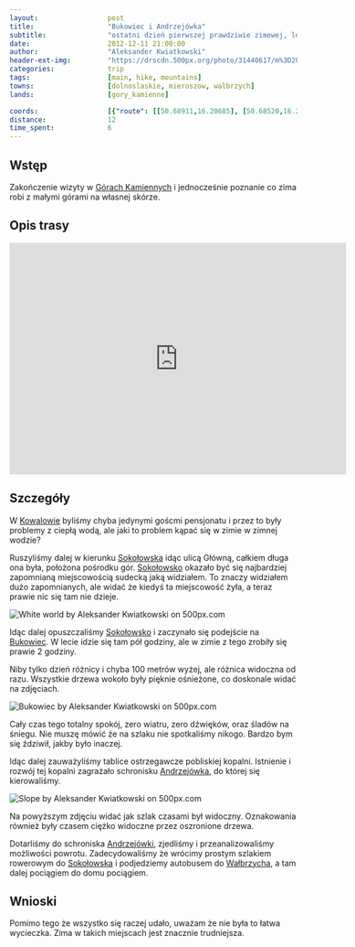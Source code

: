 ```yaml
---
layout:                 post
title:                  "Bukowiec i Andrzejówka"
subtitle:               "ostatni dzień pierwszej prawdziwie zimowej, lecz krótkiej wycieczki"
date:                   2012-12-11 21:00:00
author:                 "Aleksander Kwiatkowski"
header-ext-img:         "https://drscdn.500px.org/photo/31440617/m%3D2048/02d36f9c27f804af2a1872ea6c17ae1e"
categories:             trip
tags:                   [main, hike, mountains]
towns:                  [dolnoslaskie, mieroszow, walbrzych]
lands:                  [gory_kamienne]

coords:                 [{"route": [[50.68911,16.20685], [50.68520,16.23346], [50.68696,16.23981], [50.69577,16.25208], [50.69430,16.26178], [50.68685,16.26689], [50.68487,16.27818], [50.68702,16.23981]], "type": "hike"}]
distance:               12
time_spent:             6
---
```


[wiki-kamienne]:        https://pl.wikipedia.org/wiki/G%C3%B3ry_Kamienne
[wiki-kowalowa]:        https://pl.wikipedia.org/wiki/Kowalowa_(wojew%C3%B3dztwo_dolno%C5%9Bl%C4%85skie)
[wiki-sokolowsko]:      https://pl.wikipedia.org/wiki/Soko%C5%82owsko
[wiki-bukowiec]:        https://pl.wikipedia.org/wiki/Bukowiec_(G%C3%B3ry_Suche)
[wiki-andrzejowka]:     https://pl.wikipedia.org/wiki/Schronisko_PTTK_%E2%80%9EAndrzej%C3%B3wka%E2%80%9D
[wiki-walbrzych]:       https://pl.wikipedia.org/wiki/Wa%C5%82brzych


Wstęp
-----

Zakończenie wizyty w [Górach Kamiennych][wiki-kamienne] i jednocześnie poznanie co
zima robi z małymi górami na własnej skórze.

Opis trasy
----------

<iframe height='405' width='590' frameborder='0' allowtransparency='true' scrolling='no' src='https://www.strava.com/activities/333301390/embed/c04e7b1d0a865739b1e97c86169729c5d1b98bda'></iframe>

Szczegóły
---------

W [Kowalowie][wiki-kowalowa] byliśmy chyba jedynymi goścmi pensjonatu i przez to były problemy z ciepłą wodą,
ale jaki to problem kąpać się w zimie w zimnej wodzie?

Ruszyliśmy dalej w kierunku [Sokołowska][wiki-sokolowsko] idąc ulicą Główną, całkiem długa ona była, położona pośrodku
gór. [Sokołowsko][wiki-sokolowsko] okazało być się najbardziej zapomnianą miejscowością sudecką jaką widziałem.
To znaczy widziałem dużo zapomnianych, ale widać że kiedyś ta miejscowość żyła, a teraz prawie nic się tam nie dzieje.


<div class='pixels-photo'>
  <p>
    <img src='https://drscdn.500px.org/photo/31441227/m%3D900/7748b335ab91f27ab00e482b1f278808' alt='White world by Aleksander Kwiatkowski on 500px.com'>
  </p>
  <a href='https://500px.com/photo/31441227/white-world-by-aleksander-kwiatkowski' alt='White world by Aleksander Kwiatkowski on 500px.com'></a>
</div>
<script type='text/javascript' src='https://500px.com/embed.js'></script>

Idąc dalej opuszczaliśmy [Sokołowsko][wiki-sokolowsko] i zaczynało się podejście na [Bukowiec][wiki-bukowiec]. W lecie idzie się
tam pół godziny, ale w zimie z tego zrobiły się prawie 2 godziny.

Niby tylko dzień różnicy i chyba 100 metrów wyżej, ale różnica widoczna od razu. Wszystkie drzewa
wokoło były pięknie ośnieżone, co doskonale widać na zdjęciach.

<div class='pixels-photo'>
  <p>
    <img src='https://drscdn.500px.org/photo/31992145/m%3D900/8545d8981c8ad87747d5f8f6a2265582' alt='Bukowiec by Aleksander Kwiatkowski on 500px.com'>
  </p>
  <a href='https://500px.com/photo/31992145/bukowiec-by-aleksander-kwiatkowski' alt='Bukowiec by Aleksander Kwiatkowski on 500px.com'></a>
</div>
<script type='text/javascript' src='https://500px.com/embed.js'></script>

Cały czas tego totalny spokój, zero wiatru, zero dźwięków, oraz śladów na śniegu. Nie muszę mówić że na szlaku nie
spotkaliśmy nikogo. Bardzo bym się ździwił, jakby było inaczej.

Idąc dalej zauważyliśmy tablice ostrzegawcze pobliskiej kopalni. Istnienie i rozwój tej kopalni zagrażało
schronisku [Andrzejówka][wiki-andrzejowka], do której się kierowaliśmy.

<div class='pixels-photo'>
  <p>
    <img src='https://drscdn.500px.org/photo/23974821/m%3D900/9b33a2f4e8ab07b10427fdcf2d589270' alt='Slope by Aleksander Kwiatkowski on 500px.com'>
  </p>
  <a href='https://500px.com/photo/23974821/slope-by-aleksander-kwiatkowski' alt='Slope by Aleksander Kwiatkowski on 500px.com'></a>
</div>
<script type='text/javascript' src='https://500px.com/embed.js'></script>

Na powyższym zdjęciu widać jak szlak czasami był widoczny. Oznakowania również były
czasem ciężko widoczne przez oszronione drzewa.

Dotarliśmy do schroniska [Andrzejówki][wiki-andrzejowka], zjedliśmy i przeanalizowaliśmy możliwości powrotu.
Zadecydowaliśmy że wrócimy prostym szlakiem rowerowym do [Sokołowska][wiki-sokolowsko] i podjedziemy autobusem do [Wałbrzycha][wiki-walbrzych], a tam dalej pociągiem do domu pociągiem.

Wnioski
-------

Pomimo tego że wszystko się raczej udało, uważam że nie była to łatwa wycieczka. Zima w takich miejscach
jest znacznie trudniejsza.
